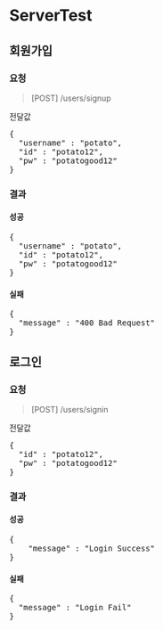 # ServerTest

## 회원가입

### 요청
> [POST] /users/signup

전달값
<pre>
{
  "username" : "potato",
  "id" : "potato12",
  "pw" : "potatogood12"
}
</pre>
### 결과
#### 성공
<pre>
{
  "username" : "potato",
  "id" : "potato12",
  "pw" : "potatogood12"
}
</pre>
#### 실패
<pre>
{
  "message" : "400 Bad Request"
}
</pre>
## 로그인

### 요청
> [POST] /users/signin

전달값
<pre>
{
  "id" : "potato12",
  "pw" : "potatogood12"
}
</pre>
### 결과

#### 성공
<pre>
{
    "message" : "Login Success"
}
</pre>
#### 실패
<pre>
{
  "message" : "Login Fail"
}
</pre>
